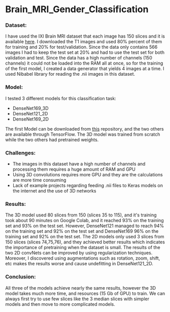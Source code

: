 # Brain_MRI_Gender_Classification

### Dataset:

I have used the IXI Brain MRI dataset that each image has 150 slices and it is available [here](https://brain-development.org/ixi-dataset/). I downloaded the T1 images and used 80% percent of them for training and 20% for test/validation. Since the data only contains 566 images I had to keep the test set at 20% and had to use the test set for both validation and test. Since the data has a high number of channels (150 channels) it could not be loaded into the RAM all at once, so for the training of the first model, I created a data generator that yields 4 images at a time. I used Nibabel library for reading the .nii images in this dataset. 

### Model:

I tested 3 different models for this classification task:

* DenseNet169_3D
* DenseNet121_2D
* DenseNet169_2D

The first Model can be downloaded from [this](https://github.com/GalDude33/DenseNetFCN-3D) repository, and the two others are available through TensorFlow. The 3D model was trained from scratch while the two others had pretrained weights.

### Challenges:

* The images in this dataset have a high number of channels and processing them requires a huge amount of RAM and GPU
* Using 3D convolutions requires more GPU and they are the calculations are more time consuming
* Lack of example projects regarding feeding .nii files to Keras models on the internet and the use of 3D networks

### Results:

The 3D model used 80 slices from 150 (slices 35 to 115), and it's training took about 90 minutes on Google Colab, and it reached 93% on the training set and 93% on the test set. However, DenseNet121 managed to reach 94% on the training set and 92% on the test set and DenseNet169 96% on the training set and 92% on the test set. The 2D models only used 3 slices from 150 slices (slices 74,75,76), and they achieved better results which indicates the importance of pretraining when the dataset is small. The results of the two 2D convNets can be improved by using regularization techniques. Moreover, I discovered using augmentations such as rotation, zoom, shift, etc makes the results worse and cause undefitting in DenseNet121_2D.

### Conclusion:

All three of the models achieve nearly the same results, however the 3D model takes much more time, and resources (15 Gb of GPU) to train. We can always first try to use few slices like the 3 median slices with simpler models and then move to more complicated models. 
